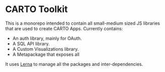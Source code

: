# CARTO Toolkit

This is a monorepo intended to contain all small-medium sized JS libraries that are used to create CARTO Apps. Currently contains:

- An auth library, mainly for OAuth.
- A SQL API library.
- A Custom Visualizations library.
- A Metapackage that exposes all

It uses [Lerna](https://lerna.js.org) to manage all the packages and inter-dependencies.
